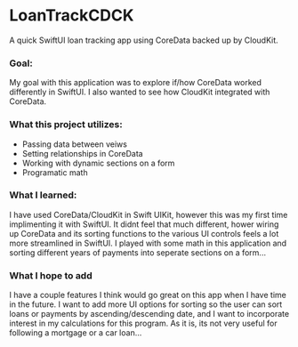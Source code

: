 # LoanTrackCDCK
A quick SwiftUI loan tracking app using CoreData backed up by CloudKit.

### Goal:
My goal with this application was to explore if/how CoreData worked differently in SwiftUI. I also wanted to see how CloudKit integrated with CoreData. 

### What this project utilizes: 
* Passing data between veiws
* Setting relationships in CoreData
* Working with dynamic sections on a form
* Programatic math

### What I learned:
I have used CoreData/CloudKit in Swift UIKit, however this was my first time implimenting it with SwiftUI. It didnt feel that much different, hower wiring up CoreData and its sorting functions to the various UI controls feels a lot more streamlined in SwiftUI. I played with some math in this application and sorting different years of payments into seperate sections on a form...

### What I hope to add
I have a couple features I think would go great on this app when I have time in the future. I want to add more UI options for sorting so the user can sort loans or payments by ascending/descending date, and I want to incorporate interest in my calculations for this program. As it is, its not very useful for following a mortgage or a car loan...
